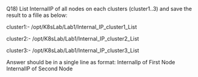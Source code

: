 Q18) List InternalIP of all nodes on each clusters (cluster1..3) and save the result to a fille as below:

cluster1:- /opt/K8sLab/Lab1/Internal_IP_cluster1_List

cluster2:- /opt/K8sLab/Lab1/Internal_IP_cluster2_List

cluster3:- /opt/K8sLab/Lab1/Internal_IP_cluster3_List

Answer should be in a single line as format: InternalIp of First Node InternalIP of Second Node
